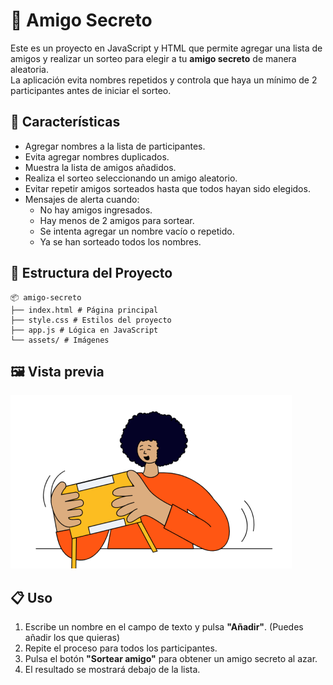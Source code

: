 # 🎁 Amigo Secreto

Este es un proyecto en JavaScript y HTML que permite agregar una lista de amigos y realizar un sorteo para elegir a tu **amigo secreto** de manera aleatoria.  
La aplicación evita nombres repetidos y controla que haya un mínimo de 2 participantes antes de iniciar el sorteo.

## 🚀 Características

- Agregar nombres a la lista de participantes.
- Evita agregar nombres duplicados.
- Muestra la lista de amigos añadidos.
- Realiza el sorteo seleccionando un amigo aleatorio.
- Evitar repetir amigos sorteados hasta que todos hayan sido elegidos.
- Mensajes de alerta cuando:
    - No hay amigos ingresados.
    - Hay menos de 2 amigos para sortear.
    - Se intenta agregar un nombre vacío o repetido.
    - Ya se han sorteado todos los nombres.

## 📂 Estructura del Proyecto
    
    📦 amigo-secreto
    ├── index.html # Página principal
    ├── style.css # Estilos del proyecto
    ├── app.js # Lógica en JavaScript
    └── assets/ # Imágenes

## 🖼️ Vista previa

![Captura del proyecto](assets/amigo-secreto.png)

## 📋 Uso

1. Escribe un nombre en el campo de texto y pulsa **"Añadir"**. (Puedes añadir los que quieras)
2. Repite el proceso para todos los participantes.
3. Pulsa el botón **"Sortear amigo"** para obtener un amigo secreto al azar.
4. El resultado se mostrará debajo de la lista.


